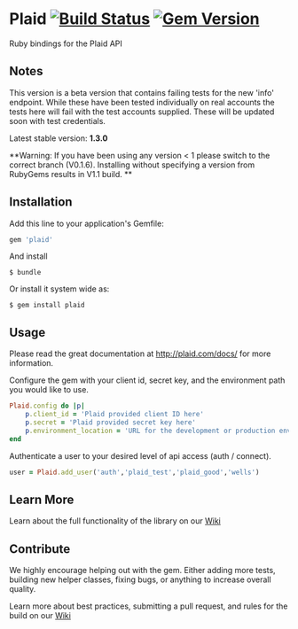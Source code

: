 # Plaid [![Build Status](https://travis-ci.org/plaid/plaid-ruby.svg?branch=release_v_1.0.0)](https://travis-ci.org/plaid/plaid-ruby) [![Gem Version](https://badge.fury.io/rb/plaid.svg)](http://badge.fury.io/rb/plaid)

Ruby bindings for the Plaid API

## Notes

This version is a beta version that contains failing tests for the new 'info' endpoint. While these have been tested individually on real accounts the tests here will fail with the test accounts supplied. These will be updated soon with test credentials.

Latest stable version: **1.3.0**

**Warning: If you have been using any version < 1 please switch to the correct branch (V0.1.6). Installing without specifying a version from RubyGems results in V1.1 build. **

## Installation

Add this line to your application's Gemfile:

```ruby
gem 'plaid'
```

And install

    $ bundle

Or install it system wide as:

    $ gem install plaid

## Usage

Please read the great documentation at http://plaid.com/docs/ for more information.

Configure the gem with your client id, secret key, and the environment path you would like to use.

```ruby
Plaid.config do |p|
    p.client_id = 'Plaid provided client ID here'
    p.secret = 'Plaid provided secret key here'
    p.environment_location = 'URL for the development or production environment'
end
```

Authenticate a user to your desired level of api access (auth / connect).

```ruby
user = Plaid.add_user('auth','plaid_test','plaid_good','wells')
```

## Learn More

Learn about the full functionality of the library on our [Wiki](https://github.com/plaid/plaid-ruby/wiki)

## Contribute

We highly encourage helping out with the gem. Either adding more tests, building new helper classes, fixing bugs, or anything to increase overall quality.

Learn more about best practices, submitting a pull request, and rules for the build on our [Wiki](https://github.com/plaid/plaid-ruby/wiki/Contribute!)
